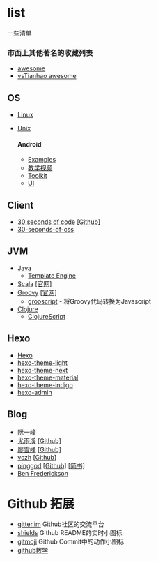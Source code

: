 # list
一些清单


### 市面上其他著名的收藏列表
- [awesome](https://github.com/sindresorhus/awesome)
- [vsTianhao awesome](https://github.com/vsTianhao/awesome)


## OS

- [Linux](https://github.com/torvalds/linux)
- [Unix](https://github.com/qrush/unix)

  #### Android
  - [Examples](https://github.com/hmkcode/Android)
  - [教学视频](https://github.com/open-android/Android)
  - [Toolkit](https://github.com/cSploit/android)
  - [UI](https://github.com/wasabeef/awesome-android-ui)
  
## Client

- [30 seconds of code](https://30secondsofcode.org/) [[Github]](https://github.com/Chalarangelo/30-seconds-of-code)
- [30-seconds-of-css](https://atomiks.github.io/30-seconds-of-css/)

## JVM
- [Java](https://github.com/vsTianhao/awesome/blob/master/awesome-java-cn.md)
  - [Template Engine](https://github.com/vsTianhao/awesome/blob/master/java-template.md)
- [Scala](https://github.com/lauris/awesome-scala) [[官网]](https://www.scala-lang.org/)
- [Groovy](https://github.com/kdabir/awesome-groovy) [[官网]](http://www.groovy-lang.org/)
  - [grooscript](https://github.com/chiquitinxx/grooscript) - 将Groovy代码转换为Javascript
- [Clojure](https://github.com/razum2um/awesome-clojure)
  - [ClojureScript](https://github.com/hantuzun/awesome-clojurescript)

## Hexo

- [Hexo](https://github.com/hexojs/hexo)
- [hexo-theme-light](https://github.com/hexojs/hexo-theme-light)
- [hexo-theme-next](https://github.com/iissnan/hexo-theme-next)
- [hexo-theme-material](https://github.com/viosey/hexo-theme-material)
- [hexo-theme-indigo](https://github.com/yscoder/hexo-theme-indigo)
- [hexo-admin](https://github.com/jaredly/hexo-admin)

## Blog

- [阮一峰](http://www.ruanyifeng.com/blog/)
- [尤雨溪](http://caibaojian.com/evan-you) [[Github]](https://github.com/yyx990803)
- [廖雪峰](https://www.liaoxuefeng.com/) [[Github]](https://github.com/michaelliao)
- [vczh](http://www.cppblog.com/vczh/category/6885.html) [[Github]](https://github.com/vczh)
- [pinggod](http://pinggod.com/) [[Github]](https://github.com/pinggod) [[简书]](https://www.jianshu.com/u/91e277b8ee0f)
- [Ben Frederickson](http://www.benfrederickson.com/blog/)


# Github 拓展
- [gitter.im](https://gitter.im/) Github社区的交流平台
- [shields](https://shields.io/) Github README的实时小图标
- [gitmoji](https://lyrieek.github.io/gitmoji) Github Commit中的动作小图标
- [github教学](https://github.com/phodal/github)
